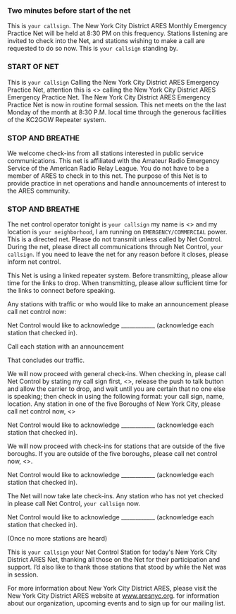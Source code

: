 ### Two minutes before start of the net

This is ```your callsign```. The New York City District ARES Monthly Emergency Practice Net will be held at 8:30 PM on this frequency. Stations listening are invited to check into the Net, and stations wishing to make a call are requested to do so now. This is ```your callsign``` standing by.

### START OF NET

This is ```your callsign``` Calling the New York City District ARES Emergency Practice Net, attention this is <<your callsign>> calling the New York City District ARES Emergency Practice Net. The New York City District ARES Emergency Practice Net is now in routine formal session. This net meets on the the last Monday of the month at 8:30 P.M. local time through the generous facilities of the KC2GOW Repeater system. 

### STOP AND BREATHE

We welcome check­-ins from all stations interested in public service communications. This net is affiliated with the Amateur Radio Emergency Service of the American Radio Relay League. You do not have to be a member of ARES to check in to this net. The purpose of this Net is to provide practice in net operations and handle announcements of interest to the ARES community.

### STOP AND BREATHE

The net control operator tonight is ```your callsign``` my name is <<your name>> and my location is ```your neighborhood```, I am running on ```EMERGENCY/COMMERCIAL``` power. This is a directed net. Please do not transmit unless called by Net Control. During the net, please direct all communications through Net Control, ```your callsign```. If you need to leave the net for any reason before it closes, please inform net control.

This Net is using a linked repeater system. Before transmitting, please allow time for the links to drop. When transmitting, please allow sufficient time for the links to connect before speaking.

Any stations with traffic or who would like to make an announcement please call net control now:

Net Control would like to acknowledge ____________ (acknowledge each station that checked in).

Call each station with an announcement

That concludes our traffic.

We will now proceed with general check-ins. When checking in, please call Net Control by stating my call sign first, <<your callsign>>, release the push to talk button and allow the carrier to drop, and wait until you are certain that no one else is speaking; then check in using the following format: your call sign, name, location. Any station in one of the five Boroughs of New York City, please call net control now, <<your callsign>>

Net Control would like to acknowledge ____________ (acknowledge each station that checked in).

We will now proceed with check-ins for stations that are outside of the five boroughs. If you are outside of the five boroughs, please call net control now, <<your callsign>>.

Net Control would like to acknowledge ____________ (acknowledge each station that checked in).

The Net will now take late check-ins. Any station who has not yet checked in please call Net Control, ```your callsign``` now.

Net Control would like to acknowledge ____________ (acknowledge each station that checked in).

(Once no more stations are heard)

This is ```your callsign``` your Net Control Station for today's New York City District ARES Net, thanking all those on the Net for their participation and support. I’d also like to thank those stations that stood by while the Net was in session.

For more information about New York City District ARES, please visit the New York City District ARES website at www.aresnyc.org. for information about our organization, upcoming events and to sign up for our mailing list.